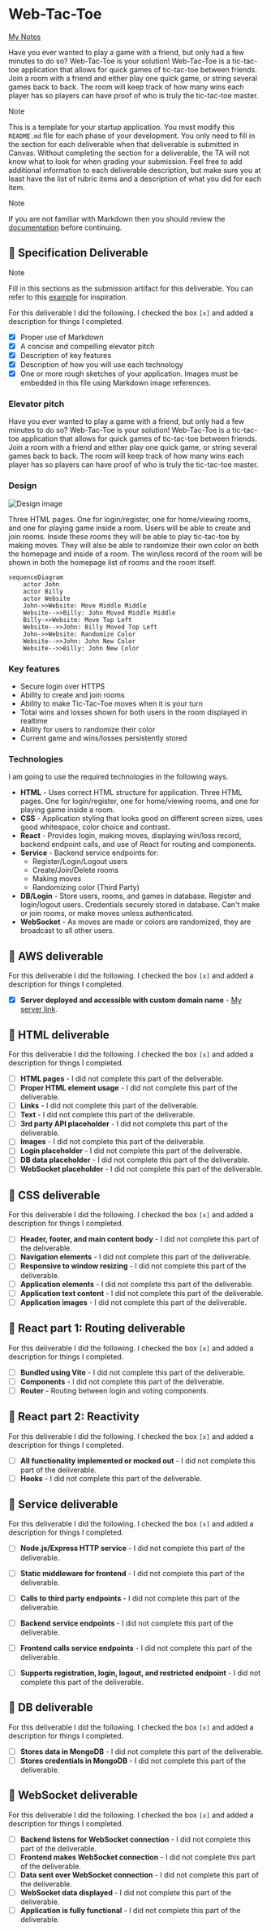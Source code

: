 # Web-Tac-Toe

[My Notes](notes.md)

Have you ever wanted to play a game with a friend, but only had a few minutes to do so? Web-Tac-Toe is your solution! Web-Tac-Toe is a tic-tac-toe application that allows for quick games of tic-tac-toe between friends. Join a room with a friend and either play one quick game, or string several games back to back. The room will keep track of how many wins each player has so players can have proof of who is truly the tic-tac-toe master.


> [!NOTE]
>  This is a template for your startup application. You must modify this `README.md` file for each phase of your development. You only need to fill in the section for each deliverable when that deliverable is submitted in Canvas. Without completing the section for a deliverable, the TA will not know what to look for when grading your submission. Feel free to add additional information to each deliverable description, but make sure you at least have the list of rubric items and a description of what you did for each item.

> [!NOTE]
>  If you are not familiar with Markdown then you should review the [documentation](https://docs.github.com/en/get-started/writing-on-github/getting-started-with-writing-and-formatting-on-github/basic-writing-and-formatting-syntax) before continuing.

## 🚀 Specification Deliverable

> [!NOTE]
>  Fill in this sections as the submission artifact for this deliverable. You can refer to this [example](https://github.com/webprogramming260/startup-example/blob/main/README.md) for inspiration.

For this deliverable I did the following. I checked the box `[x]` and added a description for things I completed.

- [x] Proper use of Markdown
- [x] A concise and compelling elevator pitch
- [x] Description of key features
- [x] Description of how you will use each technology
- [x] One or more rough sketches of your application. Images must be embedded in this file using Markdown image references.

### Elevator pitch

Have you ever wanted to play a game with a friend, but only had a few minutes to do so? Web-Tac-Toe is your solution! Web-Tac-Toe is a tic-tac-toe application that allows for quick games of tic-tac-toe between friends. Join a room with a friend and either play one quick game, or string several games back to back. The room will keep track of how many wins each player has so players can have proof of who is truly the tic-tac-toe master.

### Design

![Design image](DesignImage.png)

Three HTML pages. One for login/register, one for home/viewing rooms, and one for playing game inside a room. Users will be able to create and join rooms. Inside these rooms they will be able to play tic-tac-toe by making moves. They will also be able to randomize their own color on both the homepage and inside of a room. The win/loss record of the room will be shown in both the homepage list of rooms and the room itself.

```mermaid
sequenceDiagram
    actor John
    actor Billy
    actor Website
    John->>Website: Move Middle Middle
    Website-->>Billy: John Moved Middle Middle
    Billy->>Website: Move Top Left
    Website-->>John: Billy Moved Top Left
    John->>Website: Randomize Color
    Website-->>John: John New Color
    Website-->>Billy: John New Color
```

### Key features

- Secure login over HTTPS
- Ability to create and join rooms
- Ability to make Tic-Tac-Toe moves when it is your turn
- Total wins and losses shown for both users in the room displayed in realtime
- Ability for users to randomize their color
- Current game and wins/losses persistently stored

### Technologies

I am going to use the required technologies in the following ways.

- **HTML** - Uses correct HTML structure for application. Three HTML pages. One for login/register, one for home/viewing rooms, and one for playing game inside a room.
- **CSS** - Application styling that looks good on different screen sizes, uses good whitespace, color choice and contrast. 
- **React** - Provides login, making moves, displaying win/loss record, backend endpoint calls, and use of React for routing and components.
- **Service** - Backend service endpoints for:
  - Register/Login/Logout users
  - Create/Join/Delete rooms
  - Making moves
  - Randomizing color (Third Party)
- **DB/Login** - Store users, rooms, and games in database. Register and login/logout users. Credentials securely stored in database. Can't make or join rooms, or make moves unless authenticated.
- **WebSocket** - As moves are made or colors are randomized, they are broadcast to all other users.

## 🚀 AWS deliverable

For this deliverable I did the following. I checked the box `[x]` and added a description for things I completed.

- [x] **Server deployed and accessible with custom domain name** - [My server link](https://mfcs260.click).

## 🚀 HTML deliverable

For this deliverable I did the following. I checked the box `[x]` and added a description for things I completed.

- [ ] **HTML pages** - I did not complete this part of the deliverable.
- [ ] **Proper HTML element usage** - I did not complete this part of the deliverable.
- [ ] **Links** - I did not complete this part of the deliverable.
- [ ] **Text** - I did not complete this part of the deliverable.
- [ ] **3rd party API placeholder** - I did not complete this part of the deliverable.
- [ ] **Images** - I did not complete this part of the deliverable.
- [ ] **Login placeholder** - I did not complete this part of the deliverable.
- [ ] **DB data placeholder** - I did not complete this part of the deliverable.
- [ ] **WebSocket placeholder** - I did not complete this part of the deliverable.

## 🚀 CSS deliverable

For this deliverable I did the following. I checked the box `[x]` and added a description for things I completed.

- [ ] **Header, footer, and main content body** - I did not complete this part of the deliverable.
- [ ] **Navigation elements** - I did not complete this part of the deliverable.
- [ ] **Responsive to window resizing** - I did not complete this part of the deliverable.
- [ ] **Application elements** - I did not complete this part of the deliverable.
- [ ] **Application text content** - I did not complete this part of the deliverable.
- [ ] **Application images** - I did not complete this part of the deliverable.

## 🚀 React part 1: Routing deliverable

For this deliverable I did the following. I checked the box `[x]` and added a description for things I completed.

- [ ] **Bundled using Vite** - I did not complete this part of the deliverable.
- [ ] **Components** - I did not complete this part of the deliverable.
- [ ] **Router** - Routing between login and voting components.

## 🚀 React part 2: Reactivity

For this deliverable I did the following. I checked the box `[x]` and added a description for things I completed.

- [ ] **All functionality implemented or mocked out** - I did not complete this part of the deliverable.
- [ ] **Hooks** - I did not complete this part of the deliverable.

## 🚀 Service deliverable

For this deliverable I did the following. I checked the box `[x]` and added a description for things I completed.

- [ ] **Node.js/Express HTTP service** - I did not complete this part of the deliverable.
- [ ] **Static middleware for frontend** - I did not complete this part of the deliverable.
- [ ] **Calls to third party endpoints** - I did not complete this part of the deliverable.
- [ ] **Backend service endpoints** - I did not complete this part of the deliverable.
- [ ] **Frontend calls service endpoints** - I did not complete this part of the deliverable.
- [ ] **Supports registration, login, logout, and restricted endpoint** - I did not complete this part of the deliverable.


## 🚀 DB deliverable

For this deliverable I did the following. I checked the box `[x]` and added a description for things I completed.

- [ ] **Stores data in MongoDB** - I did not complete this part of the deliverable.
- [ ] **Stores credentials in MongoDB** - I did not complete this part of the deliverable.

## 🚀 WebSocket deliverable

For this deliverable I did the following. I checked the box `[x]` and added a description for things I completed.

- [ ] **Backend listens for WebSocket connection** - I did not complete this part of the deliverable.
- [ ] **Frontend makes WebSocket connection** - I did not complete this part of the deliverable.
- [ ] **Data sent over WebSocket connection** - I did not complete this part of the deliverable.
- [ ] **WebSocket data displayed** - I did not complete this part of the deliverable.
- [ ] **Application is fully functional** - I did not complete this part of the deliverable.
